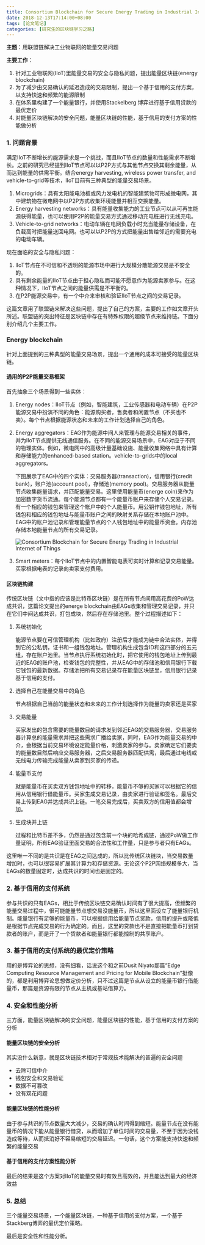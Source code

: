 ```yaml
---
title: Consortium Blockchain for Secure Energy Trading in Industrial Internet of Things
date: 2018-12-13T17:14:00+08:00
tags: [论文笔记]
categories: [研究生的区块链学习之路] 
---
```


**主题**：用联盟链解决工业物联网的能量交易问题

**主要工作**：

1. 针对工业物联网(IIoT)里能量交易的安全与隐私问题，提出能量区块链(energy blockchain)
2. 为了减少由交易确认的延迟造成的交易限制，提出一个基于信用的支付方案，以支持快速和频繁的能源限制
3. 在体系里构建了一个能量银行，并使用Stackelberg 博弈进行基于信用贷款的最优定价
4. 对能量区块链解决的安全问题，能量区块链的性能，基于信用的支付方案的性能做分析

<!--more-->

### 1. 问题背景

满足IIoT不断增长的能源需求是一个挑战，而且IIoT节点的数量和性能需求不断增长。之前的研究已经提到IIoT节点可以以P2P方式与其他节点交换其剩余能量，从而达到能量的供需平衡。结合energy harvesting, wireless power transfer, and vehicle-to-grid等技术，IIoT目前有三种典型的能量交易场景。

1. Microgrids：具有太阳能电池板或风力发电机的智能建筑物可形成微电网，其中建筑物在微电网中以P2P方式收集环境能量并相互交换能量。
2. Energy harvesting networks：具有能量收集能力的工业节点可以从可再生能源获得能量，也可以使用P2P的能量交易方式通过移动充电桩进行无线充电。
3. Vehicle-to-grid networks：电动车辆在电网负载小时充当能量存储设备，在负载高时把能量送回电网。也可以以P2P的方式把能量出售给邻近的需要充电的电动车辆。

现在面临的安全与隐私问题：

1. IIoT节点在不可信和不透明的能源市场中进行大规模分散能源交易是不安全的。
2. 具有剩余能量的IIoT节点由于担心隐私而可能不愿意作为能源卖家参与。在这种情况下，IIoT节点之间的能量供需是不平衡的。
3. 在P2P能源交易中，有一个中介来审核和验证IIoT节点之间的交易记录。

这篇文章用了联盟链来解决这些问题，提出了自己的方案，主要的工作如文章开头所述。联盟链的突出特征是区块链中存在有特殊权限的超级节点来维持链。下面分别介绍几个主要工作。

### Energy blockchain

针对上面提到的三种典型的能量交易场景，提出一个通用的成本可接受的能量区块链。

#### 通用的P2P能量交易框架

首先抽象三个场景得到一些实体：

1. Energy nodes：IIoT节点（例如，智能建筑，工业传感器和电动车辆）在P2P能源交易中扮演不同的角色：能源购买者，售卖者和闲置节点（不买也不卖）。每个节点根据能源状态和未来的工作计划选择自己的角色。

2. Energy aggregators：EAG作为能源中间人来管理与能源交易相关的事件，并为IIoT节点提供无线通信服务。在不同的能源交易场景中，EAG对应于不同的物理实体。例如，微电网中的高级计量基础设施、能量收集网络中具有计算和存储能力的enhanced-based station。vehicle-to-grids中的local aggregators。

   下图展示了EAG中的四个实体：交易服务器(transaction)，信用银行(credit bank)，账户池(account pool)，存储池(memory pool)。交易服务器从能量节点收集能量请求，并匹配能量交易。这里使用能量币(energe coin)来作为加密数字货币流通。每个能源节点都有一个能量币账户来存储个人交易记录。有一个相应的钱包来管理这个帐户中的个人能量币。用公钥作钱包地址，所有钱包和相应的钱包地址与能量币账户之间的映射关系存储在本地账户池中。EAG中的帐户池记录和管理能量节点的个人钱包地址中的能量币资金。内存池存储本地能量节点的所有交易记录。

   ![Consortium Blockchain for Secure Energy Trading in Industrial Internet of Things](https://ieeexplore.ieee.org/mediastore_new/IEEE/content/media/9424/8426041/8234700/zhang2-2786307-large.gif)

3. Smart meters：每个IIoT节点中的内置智能电表可实时计算和记录交易能量。买家根据电表的记录向卖家支付费用。

#### 区块链构建

传统区块链（文中指的应该是比特币区块链）是在所有节点间用高花费的PoW达成共识，这篇论文提出的energe blockchain由EAGs收集和管理交易记录，并只在它们中间达成共识，打包成块，然后存在存储池里。整个过程描述如下：

1. 系统初始化

   能源节点要在可信管理机构（比如政府）注册后才能成为链中合法实体，并得到它的公私钥，证书和一组钱包地址。管理机构生成包含ID和这四部分的五元组，存在账户池里。当节点执行系统初始化时，把它使用的钱包地址上传到最近的EAG的账户池，检查钱包的完整性，并从EAG中的存储池和信用银行下载它钱包的最新数据。存储池把所有交易记录存在能量区块链里，信用银行记录基于信用的支付。

2. 选择自己在能量交易中的角色

   节点根据自己当前的能量状态和未来的工作计划选择作为能量的卖家还是买家

3. 交易能量

   买家发出的包含需要的能量数目的请求发到邻近EAG的交易服务器，交易服务器计算总的能量需求并把这些需求广播给卖家，同时，EAG作为能量交易的中介，会根据当前交易环境设定能量价格，刺激卖家的参与。卖家确定它们要卖的能量数目然后响应交易服务器，之后交易服务器匹配供需，最后通过电线或无线电力传输完成能量从卖家到买家的传递。

4. 能量币支付

   就是能量币在买卖双方钱包地址中的转移，能量币不够的买家可以根据它的信用从信用银行借能量币。买家生成交易记录，由卖家进行验证和签名。最后交易上传到EAG并达成共识上链。一笔交易完成后，买卖双方的信用值都会增加。

5. 生成块并上链

   过程和比特币差不多，仍然是通过包含前一个块的哈希成链，通过PoW做工作量证明，所有EAG验证里面交易的合法性和工作量，只是参与者只有EAGs。

这里唯一不同的是共识是在EAG之间达成的，所以比传统区块链块，当交易数量增加时，也可以很容易扩展其计算力和存储资源。无论这个P2P网络规模多大，当EAGs的数量固定时，达成共识的时间也是固定的。

### 2. 基于信用的支付系统

参与共识的只有EAGs，相比于传统区块链交易确认时间有了很大提高，但频繁的能量交易过程中，很可能能量节点想交易没能量币，所以这里面设立了能量银行机制。能量银行有足够的能量币，可以根据信用给能量节点贷款，信用的提升或降低是根据节点完成交易的行为确定的。而且，这里的贷款也不是直接把能量币打到贷款者的账户，而是开了一个贷款者和能量银行都能控制的共享账户。

### 3. 基于信用的支付系统的最优定价策略

用的是博弈论的思想，没有细看，话说这个和之前Dusit Niyato那篇“Edge Computing Resource Management and Pricing for Mobile Blockchain"挺像的，都是利用博弈论思想做定价分析，只不过这篇是节点从设立的能量币银行借能量币，那篇是资源有限的节点从主机或基站借算力。

### 4. 安全和性能分析

三方面，能量区块链解决的安全问题，能量区块链的性能，基于信用的支付方案的分析

#### 能量区块链的安全分析

其实没什么新意，就是区块链技术相对于常规技术能解决的普遍的安全问题

- 去除可信中介
- 钱包安全和交易验证
- 数据不可篡改
- 没有双花问题

#### 能量区块链的性能分析

由于参与共识的节点数量大大减少，交易的确认时间得到缩短。能量节点在没有能量币的情况下能从能量银行借贷，从而增加了单位时间的交易量，不至于因为没钱造成等待，从而抵消好不容易缩短的交易延迟。一句话，这个方案能支持快速和频繁的能量交易

#### 基于信用的支付方案性能分析

最后的结果是这个方案对IIoT的能量交易时有效且高效的，并且能达到最大的经济效益

### 5. 总结

三个能量交易场景，一个能量区块链，一种基于信用的支付方案，一个基于Stackberg博弈的最优定价策略。

最后是安全性和性能分析。

